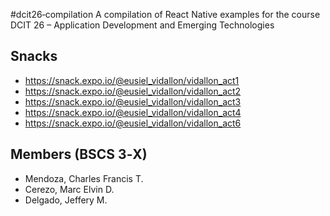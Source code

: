 #dcit26‐compilation
A compilation of React Native examples for the course DCIT 26 – Application Development and
Emerging Technologies

## Snacks

* https://snack.expo.io/@eusiel_vidallon/vidallon_act1
* https://snack.expo.io/@eusiel_vidallon/vidallon_act2
* https://snack.expo.io/@eusiel_vidallon/vidallon_act3
* https://snack.expo.io/@eusiel_vidallon/vidallon_act4
* https://snack.expo.io/@eusiel_vidallon/vidallon_act6

## Members (BSCS 3‐X)
* Mendoza, Charles Francis T.
* Cerezo, Marc Elvin D.
* Delgado, Jeffery M.
